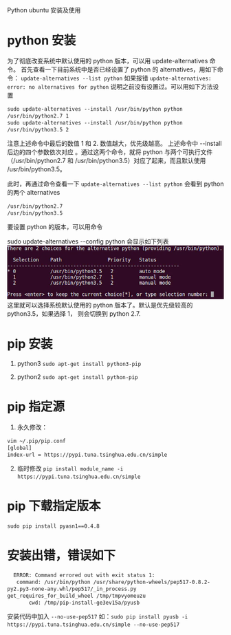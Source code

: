 Python ubuntu 安装及使用

# python 安装
为了彻底改变系统中默认使用的 python 版本，可以用 update-alternatives 命令。
首先查看一下目前系统中是否已经设置了 python 的 alternatives，用如下命令：
`update-alternatives --list python`
如果报错
`update-alternatives: error: no alternatives for python`
说明之前没有设置过。可以用如下方法设置
```
sudo update-alternatives --install /usr/bin/python python /usr/bin/python2.7 1
sudo update-alternatives --install /usr/bin/python python /usr/bin/python3.5 2
```
注意上述命令中最后的数值 1 和 2. 数值越大，优先级越高。
上述命令中 --install 后边的四个参数依次对应 <link> <name> <path> <priority>。通过这两个命令，就将 python 与两个可执行文件 （/usr/bin/python2.7 和 /usr/bin/python3.5）对应了起来，而且默认使用 /usr/bin/python3.5。

此时，再通过命令查看一下
`update-alternatives --list python`
会看到 python 的两个 alternatives
```
/usr/bin/python2.7
/usr/bin/python3.5
```
要设置 python 的版本，可以用命令

sudo update-alternatives --config python
会显示如下列表
![d7ac277a0de392ed25a235fe91d424e8.png](../_resources/5b2f8deb8b4f405ab20257dbee4869bc.png)
这里就可以选择系统默认使用的 python 版本了。默认是优先级较高的 python3.5，如果选择 1， 则会切换到 python 2.7.

# pip 安装
1. python3
`sudo apt-get install python3-pip`

2. python2
`sudo apt-get install python-pip`

# pip 指定源
1. 永久修改：
```
vim ~/.pip/pip.conf
[global]
index-url = https://pypi.tuna.tsinghua.edu.cn/simple
```
2. 临时修改
`pip install module_name -i https://pypi.tuna.tsinghua.edu.cn/simple`

# pip 下载指定版本
`sudo pip install pyasn1==0.4.8`

# 安装出错，错误如下
```
  ERROR: Command errored out with exit status 1:
   command: /usr/bin/python /usr/share/python-wheels/pep517-0.8.2-py2.py3-none-any.whl/pep517/_in_process.py get_requires_for_build_wheel /tmp/tmpvyomeuzu
       cwd: /tmp/pip-install-ge3ev15a/pyusb
```
安装代码中加入 `--no-use-pep517`
如：`sudo pip install pyusb -i https://pypi.tuna.tsinghua.edu.cn/simple --no-use-pep517`